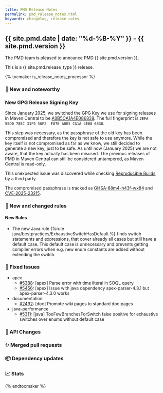 ```yaml
---
title: PMD Release Notes
permalink: pmd_release_notes.html
keywords: changelog, release notes
---
```


## {{ site.pmd.date | date: "%d-%B-%Y" }} - {{ site.pmd.version }}

The PMD team is pleased to announce PMD {{ site.pmd.version }}.

This is a {{ site.pmd.release_type }} release.

{% tocmaker is_release_notes_processor %}

### 🚀 New and noteworthy

### New GPG Release Signing Key

Since January 2025, we switched the GPG Key we use for signing releases in Maven Central to be
[A0B5CA1A4E086838](https://keyserver.ubuntu.com/pks/lookup?search=0x2EFA55D0785C31F956F2F87EA0B5CA1A4E086838&fingerprint=on&op=index).
The full fingerprint is `2EFA 55D0 785C 31F9 56F2  F87E A0B5 CA1A 4E08 6838`.

This step was necessary, as the passphrase of the old key has been compromised and therefore the key is not
safe to use anymore. While the key itself is not compromised as far as we know, we still decided to generate a
new key, just to be safe. As until now (January 2025) we are not aware, that the key actually has been misused.
The previous releases of PMD in Maven Central can still be considered untampered, as Maven Central is read-only.

This unexpected issue was discovered while checking [Reproducible Builds](https://reproducible-builds.org/) by a
third party.

The compromised passphrase is tracked as [GHSA-88m4-h43f-wx84](https://github.com/pmd/pmd/security/advisories/GHSA-88m4-h43f-wx84)
and [CVE-2025-23215](https://www.cve.org/CVERecord?id=CVE-2025-23215).

### 🌟 New and changed rules

#### New Rules

* The new Java rule {%rule java/bestpractices/ExhaustiveSwitchHasDefault %} finds switch statements and
  expressions, that cover already all cases but still have a default case. This default case is unnecessary
  and prevents getting compiler errors when e.g. new enum constants are added without extending the switch.

### 🐛 Fixed Issues
* apex
  * [#5388](https://github.com/pmd/pmd/issues/5388): \[apex] Parse error with time literal in SOQL query
  * [#5456](https://github.com/pmd/pmd/issues/5456): \[apex] Issue with java dependency apex-parser-4.3.1 but apex-parser-4.3.0 works
* documentation
  * [#2492](https://github.com/pmd/pmd/issues/2492): \[doc] Promote wiki pages to standard doc pages
* java-performance
  * [#5311](https://github.com/pmd/pmd/issues/5311): \[java] TooFewBranchesForSwitch false positive for exhaustive switches over enums without default case

### 🚨 API Changes

### ✨ Merged pull requests
<!-- content will be automatically generated, see /do-release.sh -->

### 📦 Dependency updates
<!-- content will be automatically generated, see /do-release.sh -->

### 📈 Stats
<!-- content will be automatically generated, see /do-release.sh -->

{% endtocmaker %}


